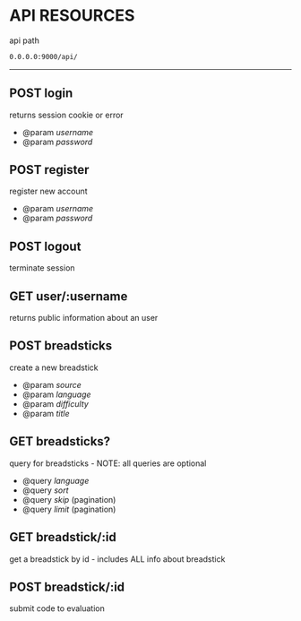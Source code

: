 API RESOURCES
===============

api path

```sh
0.0.0.0:9000/api/
```
----

POST login
-----------
returns session cookie or error

* @param *username*
* @param *password*


POST register
-----------
register new account

* @param *username*
* @param *password*


POST logout
--------------
terminate session


GET user/:username
--------------
returns public information about an user


POST breadsticks
--------------
create a new breadstick
* @param *source*
* @param *language*
* @param *difficulty*
* @param *title*


GET breadsticks?
--------------
query for breadsticks - NOTE: all queries are optional
* @query *language*
* @query *sort*
* @query *skip* (pagination)
* @query *limit* (pagination)


GET breadstick/:id
--------------
get a breadstick by id - includes ALL info about breadstick


POST breadstick/:id
-------------
submit code to evaluation